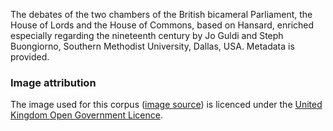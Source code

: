 The debates of the two chambers of the British bicameral Parliament, the House of Lords and the House of Commons, based on Hansard, enriched especially regarding the nineteenth century by Jo Guldi and Steph Buongiorno, Southern Methodist University, Dallas, USA. Metadata is provided.

### Image attribution

The image used for this corpus ([image source](https://commons.wikimedia.org/wiki/File:House_of_Commons_2010.jpg)) is licenced under the [United Kingdom Open Government Licence](http://www.nationalarchives.gov.uk/doc/open-government-licence/version/3/).
